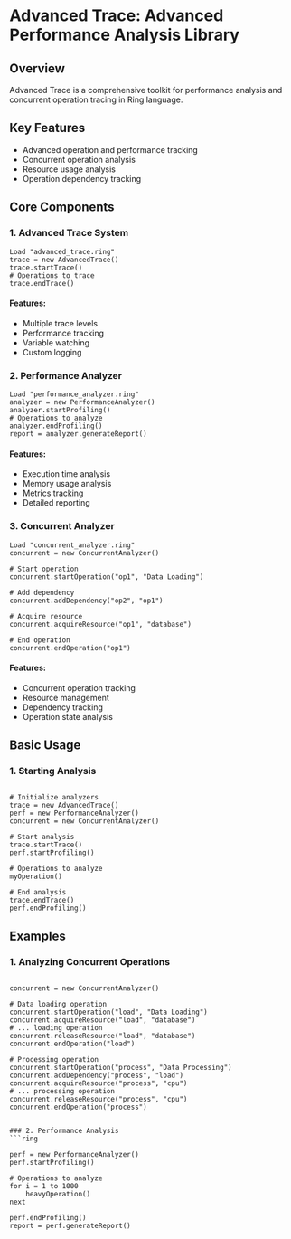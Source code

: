 # Advanced Trace: Advanced Performance Analysis Library

## Overview
Advanced Trace is a comprehensive toolkit for performance analysis and concurrent operation tracing in Ring language.

## Key Features
- Advanced operation and performance tracking
- Concurrent operation analysis
- Resource usage analysis
- Operation dependency tracking

## Core Components

### 1. Advanced Trace System
```ring
Load "advanced_trace.ring"
trace = new AdvancedTrace()
trace.startTrace()
# Operations to trace
trace.endTrace()
```

#### Features:
- Multiple trace levels
- Performance tracking
- Variable watching
- Custom logging

### 2. Performance Analyzer
```ring
Load "performance_analyzer.ring"
analyzer = new PerformanceAnalyzer()
analyzer.startProfiling()
# Operations to analyze
analyzer.endProfiling()
report = analyzer.generateReport()
```

#### Features:
- Execution time analysis
- Memory usage analysis
- Metrics tracking
- Detailed reporting

### 3. Concurrent Analyzer
```ring
Load "concurrent_analyzer.ring"
concurrent = new ConcurrentAnalyzer()

# Start operation
concurrent.startOperation("op1", "Data Loading")

# Add dependency
concurrent.addDependency("op2", "op1")

# Acquire resource
concurrent.acquireResource("op1", "database")

# End operation
concurrent.endOperation("op1")
```

#### Features:
- Concurrent operation tracking
- Resource management
- Dependency tracking
- Operation state analysis


## Basic Usage

### 1. Starting Analysis
```ring

# Initialize analyzers
trace = new AdvancedTrace()
perf = new PerformanceAnalyzer()
concurrent = new ConcurrentAnalyzer()

# Start analysis
trace.startTrace()
perf.startProfiling()

# Operations to analyze
myOperation()

# End analysis
trace.endTrace()
perf.endProfiling()
```


## Examples

### 1. Analyzing Concurrent Operations
```ring

concurrent = new ConcurrentAnalyzer()

# Data loading operation
concurrent.startOperation("load", "Data Loading")
concurrent.acquireResource("load", "database")
# ... loading operation
concurrent.releaseResource("load", "database")
concurrent.endOperation("load")

# Processing operation
concurrent.startOperation("process", "Data Processing")
concurrent.addDependency("process", "load")
concurrent.acquireResource("process", "cpu")
# ... processing operation
concurrent.releaseResource("process", "cpu")
concurrent.endOperation("process")


### 2. Performance Analysis
```ring

perf = new PerformanceAnalyzer()
perf.startProfiling()

# Operations to analyze
for i = 1 to 1000
    heavyOperation()
next

perf.endProfiling()
report = perf.generateReport()


